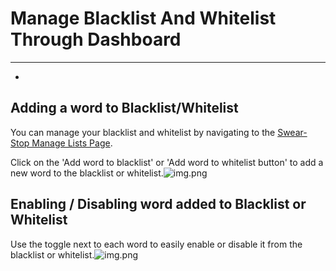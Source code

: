 # Manage Blacklist And Whitelist Through Dashboard

---

- 

## Adding a word to Blacklist/Whitelist

You can manage your blacklist and whitelist by navigating to the [Swear-Stop Manage Lists Page](https://swear-stop.com/manage_list).

Click on the 'Add word to blacklist' or 'Add word to whitelist button' to add a new word to the blacklist or whitelist.![img.png](/images/docs_img_2.png)

## Enabling / Disabling word added to Blacklist or Whitelist

Use the toggle next to each word to easily enable or disable it from the blacklist or whitelist.![img.png](/images/docs_img_3.png)
